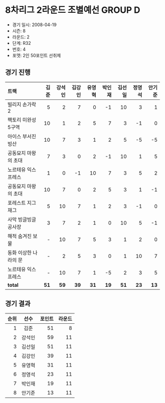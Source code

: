 # 8차리그 2라운드 조별예선 GROUP D

- 경기 일시: 2008-04-19
- 시즌: 8
- 라운드: 2
- 단계: R32
- 번호: 4
- 포맷: 2인 50포인트 선취제





## 경기 진행

| 트랙 | 김준 | 강석인 | 김강인 | 유영혁 | 박인재 | 김선일 | 정영석 | 안기준 |
|:---|---:|---:|---:|---:|---:|---:|---:|---:|
| 빌리지 손가락 2 | 5 | 2 | 7 | 0 | -1 | 10 | 3 | 1 |
| 팩토리 미완성 5구역 | 10 | 1 | 2 | 5 | 7 | 3 | -1 | 0 |
| 아이스 부서진 빙산 | 10 | 7 | 3 | 1 | 2 | 5 | -5 | -5 |
| 공동묘지 마왕의 초대 | 7 | 3 | 0 | 2 | -1 | 10 | 1 | 5 |
| 노르테유 익스프레스 | 1 | 0 | -1 | 10 | 7 | 3 | 5 | 2 |
| 공동묘지 마왕의 초대 | 10 | 7 | 0 | 2 | 5 | 3 | 1 | -1 |
| 포레스트 지그재그 | 5 | 10 | 7 | 1 | 2 | 3 | -1 | 0 |
| 사막 빙글빙글 공사장 | 3 | 7 | 2 | 1 | 0 | 10 | 5 | -1 |
| 해적 숨겨진 보물 | - | 10 | 7 | 5 | 3 | 1 | 2 | 0 |
| 동화 이상한 나라의 문 | - | 2 | 5 | 3 | 0 | 1 | 10 | 7 |
| 노르테유 익스프레스 | - | 10 | 7 | 1 | -5 | 2 | 3 | 5 |
| __total__ | __51__ | __59__ | __39__ | __31__ | __19__ | __51__ | __23__ | __13__ |




## 경기 결과

| 순위 | 선수 | 포인트 | 라운드 |
|---:|:---:|---:|---:|
| 1 | 김준 | 51 | 8 |
| 2 | 강석인 | 59 | 11 |
| 3 | 김선일 | 51 | 11 |
| 4 | 김강인 | 39 | 11 |
| 5 | 유영혁 | 31 | 11 |
| 6 | 정영석 | 23 | 11 |
| 7 | 박인재 | 19 | 11 |
| 8 | 안기준 | 13 | 11 |

